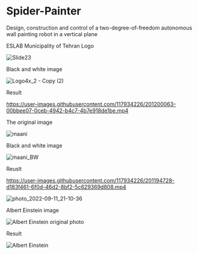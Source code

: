 # Spider-Painter
Design, construction and control of a two-degree-of-freedom autonomous wall painting robot in a vertical plane

ESLAB
Municipality of Tehran Logo

![Slide23](https://user-images.githubusercontent.com/117934226/201197310-42816c8c-6b0c-4f80-8f09-02da01af0cd8.jpg)

Black and white image

![Logo4x_2 - Copy (2)](https://user-images.githubusercontent.com/117934226/201197353-3b0cd3db-c52f-472a-a0c1-48ee273d58aa.jpg)

Result

https://user-images.githubusercontent.com/117934226/201200063-00bbee07-0ceb-4942-b4c7-4b7e918de1be.mp4



The original image

![maani](https://user-images.githubusercontent.com/117934226/201195308-59915f43-d341-4c26-8c33-6e13b2fe3ffe.jpg)

Black and white image

![maani_BW](https://user-images.githubusercontent.com/117934226/201195322-c69c87be-b755-4b41-860f-a57b37537d06.jpg)

Reuslt

https://user-images.githubusercontent.com/117934226/201194728-d183f461-6f0d-46d2-8bf2-5c629369d808.mp4

![photo_2022-09-11_21-10-36](https://user-images.githubusercontent.com/117934226/201194977-566bccfc-4302-44bc-ab20-560e154c8dfa.jpg)

Albert Einstein image

![Albert Einstein original photo](https://user-images.githubusercontent.com/117934226/201195588-e3a9339f-b935-46d9-9c7b-81072ea0481c.jpg)


Result

![Albert Einstein](https://user-images.githubusercontent.com/117934226/201195617-5fd25550-d126-4f09-94e3-e169f0852fdf.jpg)

